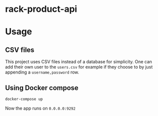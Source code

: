 # rack-product-api

# Usage

## CSV files
This project uses CSV files instead of a database for simplicity. One can add their own user to the `users.csv` for example if they choose to by just appending a `username,password` row.

## Using Docker compose
```
docker-compose up
```

Now the app runs on `0.0.0.0:9292`
